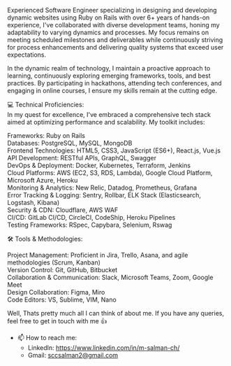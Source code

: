 Experienced Software Engineer specializing in designing and developing dynamic websites using Ruby on Rails with over 6+ years of hands-on experience, I've collaborated with diverse development teams, honing my adaptability to varying dynamics and processes. My focus remains on meeting scheduled milestones and deliverables while continuously striving for process enhancements and delivering quality systems that exceed user expectations.

In the dynamic realm of technology, I maintain a proactive approach to learning, continuously exploring emerging frameworks, tools, and best practices. By participating in hackathons, attending tech conferences, and engaging in online courses, I ensure my skills remain at the cutting edge.

💻 Technical Proficiencies:  
In my quest for excellence, I've embraced a comprehensive tech stack aimed at optimizing performance and scalability. My toolkit includes:

Frameworks: Ruby on Rails  
Databases: PostgreSQL, MySQL, MongoDB  
Frontend Technologies: HTML5, CSS3, JavaScript (ES6+), React.js, Vue.js  
API Development: RESTful APIs, GraphQL, Swagger  
DevOps & Deployment: Docker, Kubernetes, Terraform, Jenkins  
Cloud Platforms: AWS (EC2, S3, RDS, Lambda), Google Cloud Platform, Microsoft Azure, Heroku  
Monitoring & Analytics: New Relic, Datadog, Prometheus, Grafana  
Error Tracking & Logging: Sentry, Rollbar, ELK Stack (Elasticsearch, Logstash, Kibana)  
Security & CDN: Cloudflare, AWS WAF  
CI/CD: GitLab CI/CD, CircleCI, CodeShip, Heroku Pipelines  
Testing Frameworks: RSpec, Capybara, Selenium, Rswag  

🛠️ Tools & Methodologies:

Project Management: Proficient in Jira, Trello, Asana, and agile methodologies (Scrum, Kanban)   
Version Control: Git, GitHub, Bitbucket  
Collaboration & Communication: Slack, Microsoft Teams, Zoom, Google Meet  
Design Collaboration: Figma, Miro  
Code Editors: VS, Sublime, VIM, Nano  

Well, Thats pretty much all I can think of about me. If you have any queries, feel free to get in touch with me 👍

- 📫 How to reach me:
  - LinkedIn: https://www.linkedin.com/in/m-salman-ch/
  - Gmail: sccsalman2@gmail.com
